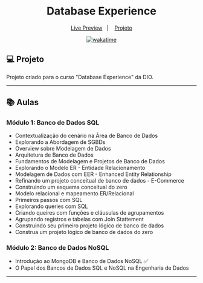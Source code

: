 <h1 align="center">
  Database Experience
</h1>

<p align="center">
  <a href="">Live Preview</a>&nbsp;&nbsp;&nbsp;|&nbsp;&nbsp;&nbsp;
  <a href="#-projeto">Projeto</a>
</p>

<p align="center">
<a href="https://wakatime.com/badge/user/68660678-6b86-4b78-98df-f5f41a37e1bc/project/9fdd8908-40d0-4cc0-96e4-dc945ce13818"><img src="https://wakatime.com/badge/user/68660678-6b86-4b78-98df-f5f41a37e1bc/project/9fdd8908-40d0-4cc0-96e4-dc945ce13818.svg" alt="wakatime"></a>
</p>

## 💻 Projeto

Projeto criado para o curso "Database Experience" da DIO.

---

## 📚 Aulas

### Módulo 1: Banco de Dados SQL

- Contextualização do cenário na Área de Banco de Dados
- Explorando a Abordagem de SGBDs
- Overview sobre Modelagem de Dados
- Arquitetura de Banco de Dados
- Fundamentos de Modelagem e Projetos de Banco de Dados
- Explorando o Modelo ER - Entidade Relacionamento
- Modelagem de Dados com EER - Enhanced Entity Relationship
- Refinando um projeto conceitual de banco de dados - E-Commerce
- Construindo um esquema conceitual do zero
- Modelo relacional e mapeamento ER/Relacional
- Primeiros passos com SQL
- Explorando queries com SQL
- Criando queires com funções e cláusulas de agrupamentos
- Agrupando registros e tabelas com Join Stattement
- Construindo seu primeiro projeto lógico de banco de dados
- Construa um projeto lógico de banco de dados do zero

### Módulo 2: Banco de Dados NoSQL

- Introdução ao MongoDB e Banco de Dados NoSQL ✅
- O Papel dos Bancos de Dados SQL e NoSQL na Engenharia de Dados

---
